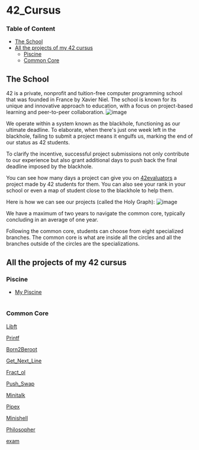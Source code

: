 # 42_Cursus


### Table of Content
- [The School](#the-school)
- [All the projects of my 42 cursus](#all-the-projects-of-my-42-cursus)
	- [Piscine](#piscine)
	- [Common Core](#common-core)


## The School
42 is a private, nonprofit and tuition-free computer programming school that was founded in France by Xavier Niel.
The school is known for its unique and innovative approach to education, with a focus on project-based learning and peer-to-peer collaboration.
![image](https://github.com/KoganeShiro/42_Cursus/assets/126095786/fb1ddcc0-05cc-467c-bbff-d078c0e4e4b9)

We operate within a system known as the blackhole, functioning as our ultimate deadline. To elaborate, when there's just one week left in the blackhole, failing to submit a project means it engulfs us, marking the end of our status as 42 students.

To clarify the incentive, successful project submissions not only contribute to our experience but also grant additional days to push back the final deadline imposed by the blackhole.

You can see how many days a project can give you on [42evaluators](https://42evaluators.com/calculator) a project made by 42 students for them. You can also see your rank in your school or even a map of student close to the blackhole to help them.


Here is how we can see our projects (called the Holy Graph):
![image](https://github.com/KoganeShiro/42_Cursus/assets/126095786/634c90b1-48e2-412b-9c44-523ffd552c4a)

We have a maximum of two years to navigate the common core, typically concluding in an average of one year.


Following the common core, students can choose from eight specialized branches. The common core is what are inside all the circles and all the branches outside of the circles are the specializations.

## All the projects of my 42 cursus

### Piscine
 - [My Piscine](https://github.com/KoganeShiro/42_Cursus/tree/main/42Piscine)

#

### Common Core

[Libft](https://github.com/KoganeShiro/42_Cursus/tree/main/libft42)

[Printf](https://github.com/KoganeShiro/42_Cursus/tree/main/ft_printf42)

[Born2Beroot](https://github.com/KoganeShiro/42_Cursus/tree/main/born2beroot42)

[Get_Next_Line](https://github.com/KoganeShiro/42_Cursus/tree/main/get_next_line42)

[Fract_ol](https://github.com/KoganeShiro/42_Cursus/tree/main/fract_ol42)

[Push_Swap](https://github.com/KoganeShiro/42_Cursus/tree/main/push_swap42)

[Minitalk](https://github.com/KoganeShiro/42_Cursus/tree/main/minitalk)

[Pipex](https://github.com/KoganeShiro/42_Cursus/tree/main/pipex)

[Minishell]()

[Philosopher](https://github.com/KoganeShiro/42_Cursus/tree/main/philosophers42)



[exam](https://github.com/KoganeShiro/42_Cursus/tree/main/exam42)

